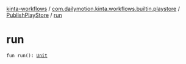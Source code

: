 [kinta-workflows](../../index.md) / [com.dailymotion.kinta.workflows.builtin.playstore](../index.md) / [PublishPlayStore](index.md) / [run](./run.md)

# run

`fun run(): `[`Unit`](https://kotlinlang.org/api/latest/jvm/stdlib/kotlin/-unit/index.html)